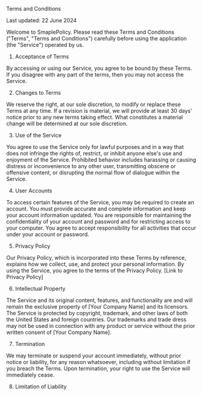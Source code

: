 Terms and Conditions

Last updated: 22 June 2024

Welcome to SmaplePolicy. Please read these Terms and Conditions ("Terms", "Terms and Conditions") carefully before using the application (the "Service") operated by us.

1. Acceptance of Terms

By accessing or using our Service, you agree to be bound by these Terms. If you disagree with any part of the terms, then you may not access the Service.

2. Changes to Terms

We reserve the right, at our sole discretion, to modify or replace these Terms at any time. If a revision is material, we will provide at least 30 days' notice prior to any new terms taking effect. What constitutes a material change will be determined at our sole discretion.

3. Use of the Service

You agree to use the Service only for lawful purposes and in a way that does not infringe the rights of, restrict, or inhibit anyone else's use and enjoyment of the Service. Prohibited behavior includes harassing or causing distress or inconvenience to any other user, transmitting obscene or offensive content, or disrupting the normal flow of dialogue within the Service.

4. User Accounts

To access certain features of the Service, you may be required to create an account. You must provide accurate and complete information and keep your account information updated. You are responsible for maintaining the confidentiality of your account and password and for restricting access to your computer. You agree to accept responsibility for all activities that occur under your account or password.

5. Privacy Policy

Our Privacy Policy, which is incorporated into these Terms by reference, explains how we collect, use, and protect your personal information. By using the Service, you agree to the terms of the Privacy Policy. [Link to Privacy Policy]

6. Intellectual Property

The Service and its original content, features, and functionality are and will remain the exclusive property of [Your Company Name] and its licensors. The Service is protected by copyright, trademark, and other laws of both the United States and foreign countries. Our trademarks and trade dress may not be used in connection with any product or service without the prior written consent of [Your Company Name].

7. Termination

We may terminate or suspend your account immediately, without prior notice or liability, for any reason whatsoever, including without limitation if you breach the Terms. Upon termination, your right to use the Service will immediately cease.

8. Limitation of Liability
